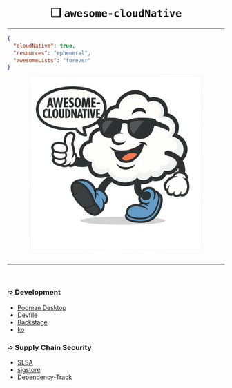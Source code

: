 <h1 align="center">❑ <code>awesome-cloudNative</code></h1>

---

```json
{
  "cloudNative": true,
  "resources": "ephemeral",
  "awesomeLists": "forever"
}
```

<p align="center"> <img src="assets/logoSunny.png" alt="Awesome Cloud Mascot" width="400"/><br><br> </p>

---

<br>

### ➩ Development 

- [Podman Desktop](https://github.com/podman-desktop/podman-desktop.git)
- [Devfile](https://github.com/devfile/api.git)
- [Backstage](https://github.com/backstage/backstage.git)
- [ko](https://github.com/ko-build/ko.git)


### ➩ Supply Chain Security

- [SLSA](https://github.com/slsa-framework/slsa.git)
- [sigstore](https://github.com/sigstore/cosign.git)
- [Dependency-Track](https://github.com/DependencyTrack/dependency-track.git)


